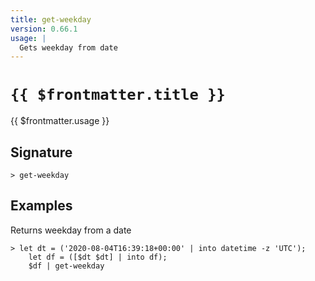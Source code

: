 ```yaml
---
title: get-weekday
version: 0.66.1
usage: |
  Gets weekday from date
---
```


# <code>{{ $frontmatter.title }}</code>

<div style='white-space: pre-wrap;'>{{ $frontmatter.usage }}</div>

## Signature

```> get-weekday ```

## Examples

Returns weekday from a date
```shell
> let dt = ('2020-08-04T16:39:18+00:00' | into datetime -z 'UTC');
    let df = ([$dt $dt] | into df);
    $df | get-weekday
```
